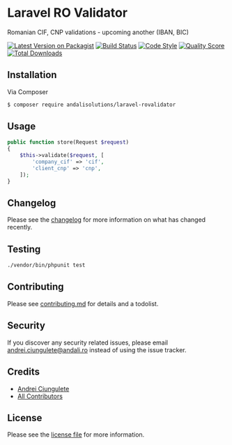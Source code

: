 # Laravel RO Validator
Romanian CIF, CNP validations - upcoming another (IBAN, BIC)

[![Latest Version on Packagist][ico-version]][link-packagist]
[![Build Status][ico-build]][link-build]
[![Code Style](https://github.com/andalisolutions/laravel-rovalidator/workflows/Code%20Style/badge.svg)](https://github.com/laravel-rovalidator/actions?query=workflow%3A%22Code+Style%22)
[![Quality Score][ico-scrutinizer]][link-scrutinizer]
[![Total Downloads][ico-downloads]][link-downloads]
## Installation

Via Composer

``` bash
$ composer require andalisolutions/laravel-rovalidator
```

## Usage
```php
public function store(Request $request)
{
    $this->validate($request, [
        'company_cif' => 'cif',
        'client_cnp' => 'cnp',
    ]);
}
```

## Changelog

Please see the [changelog](changelog.md) for more information on what has changed recently.

## Testing

``` bash
./vendor/bin/phpunit test
```

## Contributing

Please see [contributing.md](contributing.md) for details and a todolist.

## Security

If you discover any security related issues, please email <andrei.ciungulete@andali.ro> instead of using the issue tracker.

## Credits

- [Andrei Ciungulete][link-author]
- [All Contributors][link-contributors]

## License

Please see the [license file](license.md) for more information.

[ico-version]: https://img.shields.io/packagist/v/andalisolutions/laravel-rovalidator.svg?style=flat-square
[ico-downloads]: https://img.shields.io/packagist/dt/andalisolutions/laravel-rovalidator.svg?style=flat-square
[ico-build]: https://github.com/andalisolutions/laravel-rovalidator/workflows/tests/badge.svg
[ico-scrutinizer]: https://img.shields.io/scrutinizer/g/andalisolutions/laravel-rovalidator.svg?style=flat-square

[link-packagist]: https://packagist.org/packages/andalisolutions/laravel-rovalidator
[link-downloads]: https://packagist.org/packages/andalisolutions/laravel-rovalidator
[link-build]: https://github.com/andalisolutions/laravel-rovalidator/actions
[link-styleci]: https://styleci.io/repos/253530401
[link-scrutinizer]: https://scrutinizer-ci.com/g/andalisolutions/laravel-rovalidator
[link-author]: https://github.com/andalisolutions
[link-contributors]: ../../contributors
